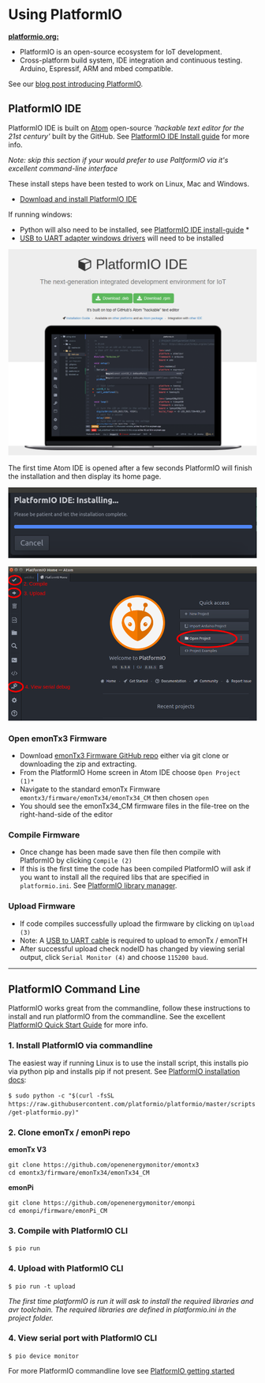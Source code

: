 # Using PlatformIO

[**platformio.org:**](https://platformio.org)

- PlatformIO is an open-source ecosystem for IoT development.
- Cross-platform build system, IDE integration and continuous testing. Arduino, Espressif, ARM and mbed compatible.

See our [blog post introducing PlatformIO](https://blog.openenergymonitor.org/2016/06/platformio/).

## PlatformIO IDE

PlatformIO IDE is built on [Atom](https://atom.io) open-source *'hackable text editor for the 21st century'* built by the GitHub. See [PlatformIO IDE Install guide](http://docs.platformio.org/en/latest/ide/atom.html#ide-atom) for more info.

*Note: skip this section if your would prefer to use PaltformIO via it's excellent command-line interface*

These install steps have been tested to work on Linux, Mac and Windows.

- [Download and install PlatformIO IDE](http://platformio.org/platformio-ide)

If running windows:
- Python will also need to be installed, see [PlatformIO IDE install-guide](http://platformio.org/platformio-id) *
- [USB to UART adapter windows drivers](http://www.silabs.com/products/mcu/Pages/USBtoUARTBridgeVCPDrivers.aspx) will need to be installed

![Download PlatfomIO](img/pio-ide-download.png)

The first time Atom IDE is opened after a few seconds PlatformIO will finish the installation and then display its home page.

![Install PlatfomIO](img/pioide-installing.png)

![Download PlatfomIO](img/pioopen.png)

### Open emonTx3 Firmware

- Download [emonTx3 Firmware GitHub repo](https://github.com/openenergymonitor/emontx3) either via git clone or downloading the zip and extracting. 
- From the PlatformIO Home screen in Atom IDE choose `Open Project (1)*`
- Navigate to the standard emonTx Firmware `emontx3/firmware/emonTx34/emonTx34_CM` then chosen `open`
- You should see the emonTx34_CM firmware files in the file-tree on the right-hand-side of the editor


### Compile Firmware

- Once change has been made save then file then compile with PlatformIO by clicking `Compile (2)`
 - If this is the first time the code has been compiled PlatformIO will ask if you want to install all the required libs that are specified in `platformio.ini`. See [PlatformIO library manager](http://platformio.org/lib).

### Upload Firmware

- If code compiles successfully upload the firmware by clicking on `Upload (3)`
- Note: A [USB to UART cable](https://shop.openenergymonitor.com/programmers) is required to upload to emonTx / emonTH
- After successful upload check nodeID has changed by viewing serial output, click `Serial Monitor (4)` and choose `115200 baud`.

---

## PlatformIO Command Line

PlatformIO works great from the commandline, follow these instructions to install and run platformIO from the commandline. See the excellent [PlatformIO Quick Start Guide](http://docs.platformio.org/en/latest/quickstart.html) for more info.

### 1. Install PlatformIO via commandline

The easiest way if running Linux is to use the install script, this installs pio via python pip and installs pip if not present. See [PlatformIO installation docs](http://docs.platformio.org/en/latest/installation.html#installer-script):

`$ sudo python -c "$(curl -fsSL https://raw.githubusercontent.com/platformio/platformio/master/scripts/get-platformio.py)"`

### 2. Clone emonTx / emonPi repo

**emonTx V3**

```
git clone https://github.com/openenergymonitor/emontx3
cd emontx3/firmware/emonTx34/emonTx34_CM
```

**emonPi**

```
git clone https://github.com/openenergymonitor/emonpi
cd emonpi/firmware/emonPi_CM
```

### 3. Compile with PlatformIO CLI

`$ pio run`

### 4. Upload with PlatformIO CLI

`$ pio run -t upload`

*The first time platformIO is run it will ask to install the required libraries  and avr toolchain. The required libraries are defined in platformio.ini in the project folder.*

### 4. View serial port with PlatformIO CLI

`$ pio device monitor`

For more PlatformIO commandline love see [PlatformIO getting started](http://docs.platformio.org/en/latest/quickstart.html)
